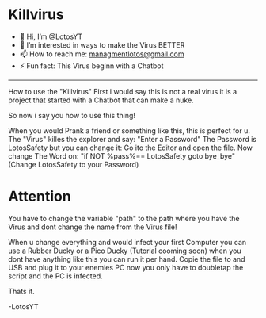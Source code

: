 # Killvirus

- 👋 Hi, I’m @LotosYT
- 👀 I’m interested in ways to make the Virus BETTER
- 📫 How to reach me: managmentlotos@gmail.com
- ⚡ Fun fact: This Virus beginn with a Chatbot

______________________________________________________________

How to use the "Killvirus"
First i would say this is not a real virus it is a project that started with a Chatbot that can make a nuke.

So now i say you how to use this thing!

When you would Prank a friend or something like this, this is perfect for u.
The "Virus" killes the explorer and say: "Enter a Password" 
The Password is LotosSafety but you can change it: Go ito the Editor and open the file. Now change The Word on: "if NOT %pass%== LotosSafety goto bye_bye" (Change LotosSafety to your Password)
# Attention
You have to change the variable "path" to the path where you have the Virus and dont change the name from the Virus file!


When u change everything and would infect your first Computer you can use a Rubber Ducky or a Pico Ducky (Tutorial cooming soon)
when you dont have anything like this you can run it per hand. Copie the file to and USB and plug it to your enemies PC now you only have to doubletap the script and the PC is infected.

Thats it.

-LotosYT
